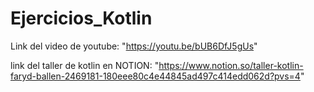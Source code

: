 ﻿# Ejercicios_Kotlin
Link del video de youtube: "https://youtu.be/bUB6DfJ5gUs"

link del taller de kotlin en NOTION: "https://www.notion.so/taller-kotlin-faryd-ballen-2469181-180eee80c4e44845ad497c414edd062d?pvs=4"
